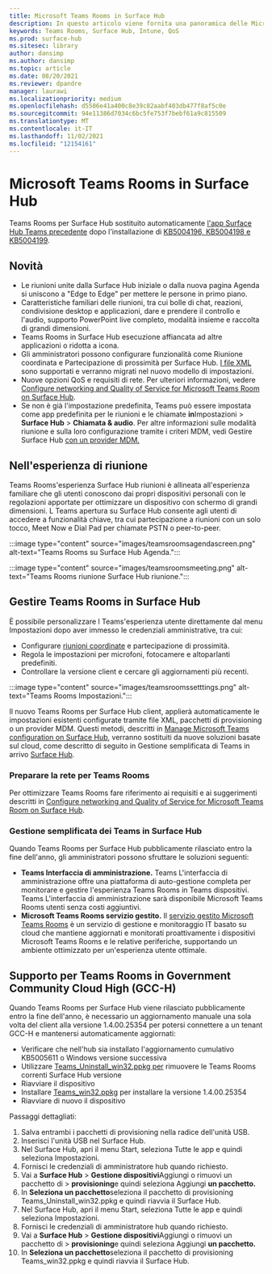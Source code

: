 ```yaml
---
title: Microsoft Teams Rooms in Surface Hub
description: In questo articolo viene fornita una panoramica delle Microsoft Teams Rooms su Surface Hub.
keywords: Teams Rooms, Surface Hub, Intune, QoS
ms.prod: surface-hub
ms.sitesec: library
author: dansimp
ms.author: dansimp
ms.topic: article
ms.date: 08/20/2021
ms.reviewer: dpandre
manager: laurawi
ms.localizationpriority: medium
ms.openlocfilehash: d5586e41a400c8e39c82aabf403db477f8af5c0e
ms.sourcegitcommit: 94e11386d7034c6bc5fe753f7bebf61a9c815509
ms.translationtype: MT
ms.contentlocale: it-IT
ms.lasthandoff: 11/02/2021
ms.locfileid: "12154161"
---
```

# <a name="microsoft-teams-rooms-on-surface-hub"></a>Microsoft Teams Rooms in Surface Hub

Teams Rooms per Surface Hub sostituito automaticamente [l'app Surface Hub Teams precedente](hub-teams-app.md) dopo l'installazione di [KB5004196, KB5004198 e KB5004199](surface-hub-update-history.md).

## <a name="whats-new"></a>Novità

- Le riunioni unite dalla Surface Hub iniziale o dalla nuova pagina Agenda si uniscono a "Edge to Edge" per mettere le persone in primo piano.
- Caratteristiche familiari delle riunioni, tra cui bolle di chat, reazioni, condivisione desktop e applicazioni, dare e prendere il controllo e l'audio, supporto PowerPoint live completo, modalità insieme e raccolta di grandi dimensioni.
- Teams Rooms in Surface Hub esecuzione affiancata ad altre applicazioni o ridotta a icona.
- Gli amministratori possono configurare funzionalità come Riunione coordinata e Partecipazione di prossimità per Surface Hub. [I file XML](/microsoftteams/rooms/surface-hub-manage-config#teams-configuration-file-syntax) sono supportati e verranno migrati nel nuovo modello di impostazioni.
- Nuove opzioni QoS e requisiti di rete. Per ulteriori informazioni, vedere [Configure networking and Quality of Service for Microsoft Teams Room on Surface Hub](surface-hub-teams-rooms-networking.md).
- Se non è già l'impostazione predefinita, Teams può essere impostata come app predefinita per le riunioni e le chiamate **in**Impostazioni  >  **Surface Hub**  >  **Chiamata & audio**. Per altre informazioni sulle modalità riunione e sulla loro configurazione tramite i criteri MDM, vedi Gestire Surface Hub [con un provider MDM.](manage-settings-with-mdm-for-surface-hub.md#changing-default-app-for-meetings--calls)

## <a name="in-meeting-experience"></a>Nell'esperienza di riunione

Teams Rooms'esperienza Surface Hub riunioni è allineata all'esperienza familiare che gli utenti conoscono dai propri dispositivi personali con le regolazioni apportate per ottimizzare un dispositivo con schermo di grandi dimensioni. L Teams apertura su Surface Hub consente agli utenti di accedere a funzionalità chiave, tra cui partecipazione a riunioni con un solo tocco, Meet Now e Dial Pad per chiamate PSTN o peer-to-peer.

:::image type="content" source="images/teamsroomsagendascreen.png" alt-text="Teams Rooms su Surface Hub Agenda.":::

:::image type="content" source="images/teamsroomsmeeting.png" alt-text="Teams Rooms riunione Surface Hub riunione.":::

## <a name="manage-teams-rooms-on-surface-hub"></a>Gestire Teams Rooms in Surface Hub

 È possibile personalizzare l Teams'esperienza utente direttamente dal menu Impostazioni dopo aver immesso le credenziali amministrative, tra cui:

- Configurare [riunioni coordinate](/microsoftteams/rooms/coordinated-meetings) e partecipazione di prossimità.
- Regola le impostazioni per microfoni, fotocamere e altoparlanti predefiniti.
- Controllare la versione client e cercare gli aggiornamenti più recenti.

:::image type="content" source="images/teamsroomssetttings.png" alt-text="Teams Rooms Impostazioni.":::

Il nuovo Teams Rooms per Surface Hub client, applierà automaticamente le impostazioni esistenti configurate tramite file XML, pacchetti di provisioning o un provider MDM. Questi metodi, descritti in [Manage Microsoft Teams configuration on Surface Hub](/microsoftteams/rooms/surface-hub-manage-config), verranno sostituiti da nuove soluzioni basate sul cloud, come descritto di seguito in Gestione semplificata di Teams in arrivo [Surface Hub](#simplified-management-of-teams-coming-to-surface-hub).

### <a name="prepare-networking-for-teams-rooms"></a>Preparare la rete per Teams Rooms

Per ottimizzare Teams Rooms fare riferimento ai requisiti e ai suggerimenti descritti in [Configure networking and Quality of Service for Microsoft Teams Room on Surface Hub](surface-hub-teams-rooms-networking.md).

### <a name="simplified-management-of-teams-coming-to-surface-hub"></a>Gestione semplificata dei Teams in Surface Hub

Quando Teams Rooms per Surface Hub pubblicamente rilasciato entro la fine dell'anno, gli amministratori possono sfruttare le soluzioni seguenti:

- **Teams Interfaccia di amministrazione.** Teams L'interfaccia di amministrazione offre una piattaforma di auto-gestione completa per monitorare e gestire l'esperienza Teams Rooms in Teams dispositivi. Teams L'interfaccia di amministrazione sarà disponibile Microsoft Teams Rooms utenti senza costi aggiuntivi.
- **Microsoft Teams Rooms servizio gestito.** Il [servizio gestito Microsoft Teams Rooms](/microsoftteams/rooms/microsoft-teams-rooms-premium) è un servizio di gestione e monitoraggio IT basato su cloud che mantiene aggiornati e monitorati proattivamente i dispositivi Microsoft Teams Rooms e le relative periferiche, supportando un ambiente ottimizzato per un'esperienza utente ottimale.


## <a name="support-for-teams-rooms-in-government-community-cloud-high-gcc-h"></a>Supporto per Teams Rooms in Government Community Cloud High (GCC-H)

Quando Teams Rooms per Surface Hub viene rilasciato pubblicamente entro la fine dell'anno, è necessario un aggiornamento manuale una sola volta del client alla versione 1.4.00.25354 per potersi connettere a un tenant GCC-H e mantenersi automaticamente aggiornati:

 - Verificare che nell'hub sia installato l'aggiornamento cumulativo KB5005611 o Windows versione successiva
 - Utilizzare [Teams_Uninstall_win32.ppkg per](https://download.microsoft.com/download/8/3/F/83FD5089-D14E-42E3-AF7C-6FC36F80D347/Teams_Uninstall_Win32.ppkg) rimuovere le Teams Rooms correnti Surface Hub versione
 - Riavviare il dispositivo
 - Installare [Teams_win32.ppkg](https://download.microsoft.com/download/8/3/F/83FD5089-D14E-42E3-AF7C-6FC36F80D347/Teams_Win32.ppkg) per installare la versione 1.4.00.25354
 - Riavviare di nuovo il dispositivo

Passaggi dettagliati:

1. Salva entrambi i pacchetti di provisioning nella radice dell'unità USB.
2.  Inserisci l'unità USB nel Surface Hub.
3.  Nel Surface Hub, apri il menu Start, seleziona Tutte le app e quindi seleziona Impostazioni.
4.  Fornisci le credenziali di amministratore hub quando richiesto.
5.  Vai a **Surface Hub**  >  **Gestione dispositivi**Aggiungi o rimuovi un pacchetto di  >  **provisioning**e quindi seleziona Aggiungi **un pacchetto.**
6.  In **Seleziona un pacchetto**seleziona il pacchetto di provisioning Teams_Uninstall_win32.ppkg e quindi riavvia il Surface Hub.
7.  Nel Surface Hub, apri il menu Start, seleziona Tutte le app e quindi seleziona Impostazioni.
8.  Fornisci le credenziali di amministratore hub quando richiesto.
9.  Vai a **Surface Hub**  >  **Gestione dispositivi**Aggiungi o rimuovi un pacchetto di  >  **provisioning**e quindi seleziona Aggiungi **un pacchetto.**
10. In **Seleziona un pacchetto**seleziona il pacchetto di provisioning Teams_win32.ppkg e quindi riavvia il Surface Hub.

